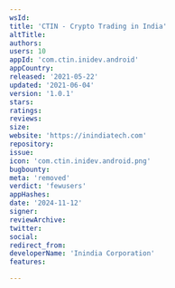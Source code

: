 ```yaml
---
wsId: 
title: 'CTIN - Crypto Trading in India'
altTitle: 
authors: 
users: 10
appId: 'com.ctin.inidev.android'
appCountry: 
released: '2021-05-22'
updated: '2021-06-04'
version: '1.0.1'
stars: 
ratings: 
reviews: 
size: 
website: 'https://inindiatech.com'
repository: 
issue: 
icon: 'com.ctin.inidev.android.png'
bugbounty: 
meta: 'removed'
verdict: 'fewusers'
appHashes: 
date: '2024-11-12'
signer: 
reviewArchive: 
twitter: 
social: 
redirect_from: 
developerName: 'Inindia Corporation'
features: 

---
```



